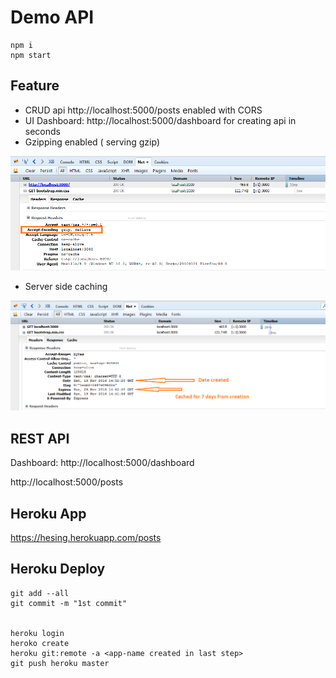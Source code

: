 # Demo API

```
npm i
npm start
```

## Feature

- CRUD api http://localhost:5000/posts enabled with CORS
- UI Dashboard: http://localhost:5000/dashboard for creating api in seconds
- Gzipping enabled ( serving gzip)

![Gzipping](images/gzip.png)

- Server side caching

![Caching](images/caching.png)


## REST API

Dashboard: http://localhost:5000/dashboard

http://localhost:5000/posts

## Heroku App

https://hesing.herokuapp.com/posts

## Heroku Deploy

```
git add --all
git commit -m "1st commit"


heroku login
heroko create
heroku git:remote -a <app-name created in last step>
git push heroku master
```